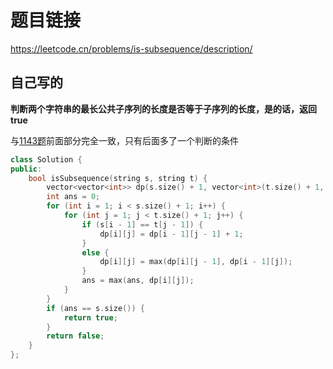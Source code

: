 # 题目链接

https://leetcode.cn/problems/is-subsequence/description/

## 自己写的

**判断两个字符串的最长公共子序列的长度是否等于子序列的长度，是的话，返回true**

与[1143题](1143最长公共子序列.md)前面部分完全一致，只有后面多了一个判断的条件

```cpp
class Solution {
public:
    bool isSubsequence(string s, string t) {
        vector<vector<int>> dp(s.size() + 1, vector<int>(t.size() + 1, 0));
        int ans = 0;
        for (int i = 1; i < s.size() + 1; i++) {
            for (int j = 1; j < t.size() + 1; j++) {
                if (s[i - 1] == t[j - 1]) {
                    dp[i][j] = dp[i - 1][j - 1] + 1;
                }
                else {
                    dp[i][j] = max(dp[i][j - 1], dp[i - 1][j]);
                }
                ans = max(ans, dp[i][j]);
            }
        }
        if (ans == s.size()) {
            return true;
        }
        return false;
    }
};
```